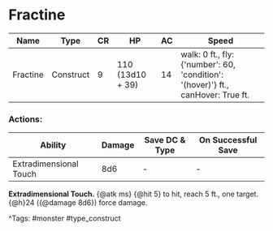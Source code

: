 # Fractine

| Name | Type | CR | HP | AC | Speed |
|------|------|----|----|----|-------|
| Fractine | Construct | 9 | 110 (13d10 + 39) | 14 | walk: 0 ft., fly: {'number': 60, 'condition': '(hover)'} ft., canHover: True ft. |

### Actions:

| Ability | Damage | Save DC & Type | On Successful Save |
|---------|--------|----------------|--------------------|
| Extradimensional Touch | 8d6 | - | - |


**Extradimensional Touch.** {@atk ms} {@hit 5} to hit, reach 5 ft., one target. {@h}24 ({@damage 8d6}) force damage.

^Tags: #monster #type_construct